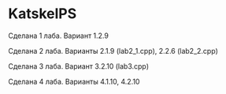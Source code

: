 # KatskelPS
Сделана 1 лаба. Вариант 1.2.9

Сделана 2 лаба. Варианты 2.1.9 (lab2_1.cpp), 2.2.6 (lab2_2.cpp)

Сделана 3 лаба. Вариант 3.2.10 (lab3.cpp)

Сделана 4 лаба. Варианты 4.1.10, 4.2.10
